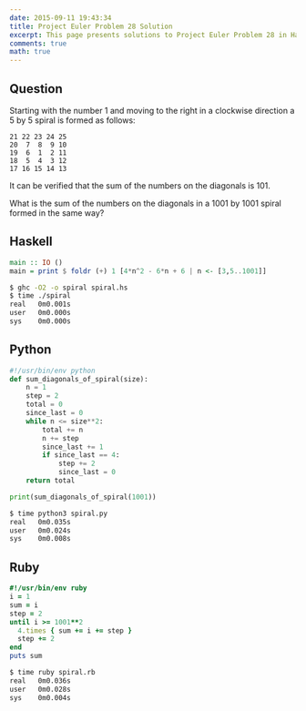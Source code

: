 ```yaml
---
date: 2015-09-11 19:43:34
title: Project Euler Problem 28 Solution
excerpt: This page presents solutions to Project Euler Problem 28 in Haskell, Python and Ruby.
comments: true
math: true
---
```



## Question

Starting with the number 1 and moving to the 
right in a clockwise direction a 5 by 5 spiral 
is formed as follows:

    21 22 23 24 25
    20  7  8  9 10
    19  6  1  2 11
    18  5  4  3 12
    17 16 15 14 13

It can be verified that the sum of the numbers 
on the diagonals is 101.

What is the sum of the numbers on the diagonals 
in a 1001 by 1001 spiral formed in the same way?






## Haskell

```haskell
main :: IO ()
main = print $ foldr (+) 1 [4*n^2 - 6*n + 6 | n <- [3,5..1001]]
```


```bash
$ ghc -O2 -o spiral spiral.hs
$ time ./spiral
real   0m0.001s
user   0m0.000s
sys    0m0.000s
```



## Python

```python
#!/usr/bin/env python
def sum_diagonals_of_spiral(size):
    n = 1
    step = 2
    total = 0
    since_last = 0
    while n <= size**2:
        total += n
        n += step
        since_last += 1
        if since_last == 4:
            step += 2
            since_last = 0
    return total

print(sum_diagonals_of_spiral(1001))
```


```bash
$ time python3 spiral.py
real   0m0.035s
user   0m0.024s
sys    0m0.008s
```



## Ruby

```ruby
#!/usr/bin/env ruby
i = 1
sum = i
step = 2
until i >= 1001**2
  4.times { sum += i += step }
  step += 2
end
puts sum
```


```bash
$ time ruby spiral.rb
real   0m0.036s
user   0m0.028s
sys    0m0.004s
```


